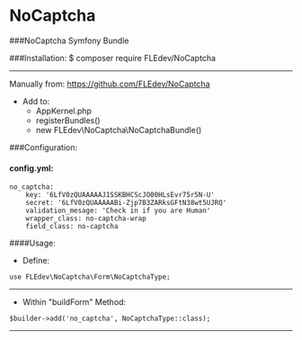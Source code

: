 # NoCaptcha

###NoCaptcha Symfony Bundle

###Installation:
$ composer require FLEdev/NoCaptcha

***

Manually from: https://github.com/FLEdev/NoCaptcha

- Add to:
    - AppKernel.php
    - registerBundles()
    - new FLEdev\NoCaptcha\NoCaptchaBundle()

###Configuration:

#### config.yml:
``` 
no_captcha:
    key: '6LfV0zQUAAAAAJ1SSKBHCScJO00HLsEvr75r5N-U'
    secret: '6LfV0zQUAAAAABi-Zjp7B3ZARksGFtN38wt5UJRQ'
    validation_mesage: 'Check in if you are Human'
    wrapper_class: no-captcha-wrap
    field_class: no-captcha
```

####Usage:

- Define: 
```
use FLEdev\NoCaptcha\Form\NoCaptchaType;
```
___

- Within "buildForm" Method:

```
$builder->add('no_captcha', NoCaptchaType::class);
```

___
